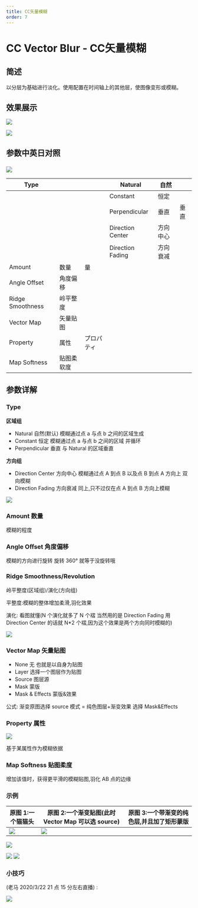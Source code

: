```yaml
---
title: CC矢量模糊
order: 7
---
```


# CC Vector Blur - CC矢量模糊

## 简述

以分层为基础进行淡化。使用配置在时间轴上的其他层，使图像变形或模糊。

## 效果展示

![](https://mir.yuelili.com/user/AE/effects/list/Blur-Sharpen-CC_Vector_Blur0.png)

![](https://mir.yuelili.com/user/AE/effects/ext/image00568.jpg)

## 参数中英日对照

### ![](https://mir.yuelili.com/user/AE/effects/AE-Effects-Blur-Sharpen-CC_Vector_Blur.png)

| Type             |            |            | Natural          | 自然     |      |
| ---------------- | ---------- | ---------- | ---------------- | -------- | ---- |
|                  |            |            | Constant         | 恒定     |      |
|                  |            |            | Perpendicular    | 垂直     | 垂直 |
|                  |            |            | Direction Center | 方向中心 |      |
|                  |            |            | Direction Fading | 方向衰减 |      |
| Amount           | 数量       | 量         |                  |          |      |
| Angle Offset     | 角度偏移   |            |                  |          |      |
| Ridge Smoothness | 岭平整度   |            |                  |          |      |
| Vector Map       | 矢量贴图   |            |                  |          |      |
| Property         | 属性       | プロパティ |                  |          |      |
| Map Softness     | 贴图柔软度 |            |                  |          |      |

## 参数详解

### Type

**区域组**

- Natural 自然(默认) 模糊通过点 a 与点 b 之间的区域生成
- Constant 恒定 模糊通过点 a 与点 b 之间的区域 并循环
- Perpendicular 垂直 与 Natural 的区域垂直

**方向组**

- Direction Center 方向中心 模糊通过点 A 到点 B 以及点 B 到点 A 方向上 双向模糊
- Direction Fading 方向衰减 同上,只不过仅在点 A 到点 B 方向上模糊

![](https://mir.yuelili.com/user/AE/effects/list/Blur-Sharpen-CC_Vector_Blur10.png)

### Amount 数量

模糊的程度

### Angle Offset 角度偏移

模糊的方向进行旋转 旋转 360° 就等于没旋转哦

### Ridge Smoothness/Revolution

岭平整度(区域组)/演化(方向组)

平整度:模糊的整体增加柔滑,羽化效果

演化: 看图就懂(N 个演化就多了 N 个褶 当然用的是 Direction Fading 用 Direction
Center 的话就 N\*2 个褶,因为这个效果是两个方向同时模糊的)

![](https://mir.yuelili.com/user/AE/effects/list/Blur-Sharpen-CC_Vector_Blur12.png)

### Vector Map 矢量贴图

- None 无 也就是以自身为贴图
- Layer 选择一个图层作为贴图
- Source 图层源
- Mask 蒙版
- Mask & Effects 蒙版&效果

公式: 渐变原图选择 source 模式 = 纯色图层+渐变效果 选择 Mask&Effects

### Property 属性

![](https://mir.yuelili.com/user/AE/effects/list0/Blur-Sharpen-CC_Vector_Blur02.png)

基于某属性作为模糊依据

### Map Softness 贴图柔度

增加该值时，获得更平滑的模糊贴图,羽化 AB 点的边缘

### 示例

| 原图 1:一个猫猫头                                                                                     | 原图 2:一个渐变贴图(此时 Vector Map 可以选 source)                                                    | 原图 3:一个带渐变的纯色层,并且加了矩形蒙版 |
| ----------------------------------------------------------------------------------------------------- | ----------------------------------------------------------------------------------------------------- | ------------------------------------------ |
| ![](https://mir.yuelili.com/user/AE/effects/list/Blur-Sharpen-CC_Vector_Blur1.png) | ![](https://mir.yuelili.com/user/AE/effects/list/Blur-Sharpen-CC_Vector_Blur2.png) |

![](https://mir.yuelili.com/user/AE/effects/list/Blur-Sharpen-CC_Vector_Blur3.png)

![](https://mir.yuelili.com/user/AE/effects/list/Blur-Sharpen-CC_Vector_Blur_mask2.png)
![](https://mir.yuelili.com/user/AE/effects/list/Blur-Sharpen-CC_Vector_Blur_mask3.png)

### 小技巧

(老马 2020/3/22 21 点 15 分左右直播) :

![](https://mir.yuelili.com/user/AE/effects/list/Blur-Sharpen-CC_Vector_Blur15.png)
